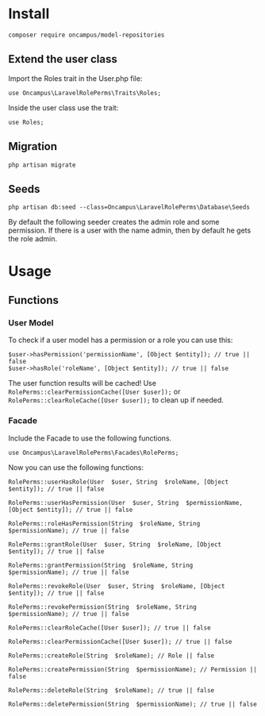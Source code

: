 # Install

	composer require oncampus/model-repositories

## Extend the user class



Import the Roles trait in the User.php file:



    use Oncampus\LaravelRolePerms\Traits\Roles;



Inside the user class use the trait:



    use Roles;

## Migration

    php artisan migrate

## Seeds



    php artisan db:seed --class=Oncampus\LaravelRolePerms\Database\Seeds



By default the following seeder creates the admin role and some permission. If there is a user with the name admin, then by default he gets the role admin.



# Usage



## Functions



### User Model

To check if a user model has a permission or a role you can use this:

    $user->hasPermission('permissionName', [Object $entity]); // true || false
    $user->hasRole('roleName', [Object $entity]); // true || false

The user function results will be cached!
Use `RolePerms::clearPermissionCache([User $user]);` or `RolePerms::clearRoleCache([User $user]);` to clean up if needed.

### Facade

Include the Facade to use the following functions.

    use Oncampus\LaravelRolePerms\Facades\RolePerms;

Now you can use the following functions:

    RolePerms::userHasRole(User  $user, String  $roleName, [Object $entity]); // true || false

    RolePerms::userHasPermission(User  $user, String  $permissionName, [Object $entity]); // true || false

	RolePerms::roleHasPermission(String  $roleName, String  $permissionName); // true || false

	RolePerms::grantRole(User  $user, String  $roleName, [Object $entity]); // true || false

	RolePerms::grantPermission(String  $roleName, String  $permissionName); // true || false

	RolePerms::revokeRole(User  $user, String  $roleName, [Object $entity]); // true || false

	RolePerms::revokePermission(String  $roleName, String  $permissionName); // true || false

	RolePerms::clearRoleCache([User $user]); // true || false

	RolePerms::clearPermissionCache([User $user]); // true || false

	RolePerms::createRole(String  $roleName); // Role || false

	RolePerms::createPermission(String  $permissionName); // Permission || false

	RolePerms::deleteRole(String  $roleName); // true || false

	RolePerms::deletePermission(String  $permissionName); // true || false
